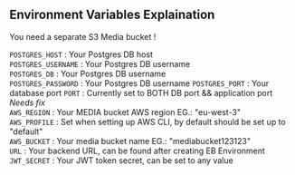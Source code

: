 
## Environment Variables Explaination

You need a separate S3 Media bucket !

`POSTGRES_HOST` : Your Postgres DB host  
`POSTGRES_USERNAME` : Your Postgres DB username  
`POSTGRES_DB` : Your Postgres DB username  
`POSTGRES_PASSWORD` : Your Postgres DB username
`POSTGRES_PORT` : Your database port
`PORT` : Currently set to BOTH DB port && application port *Needs fix*  
`AWS_REGION` : Your MEDIA bucket AWS region EG.: "eu-west-3"  
`AWS_PROFILE` : Set when setting up AWS CLI, by default should be set up to "default"  
`AWS_BUCKET` : Your media bucket name EG.: "mediabucket123123"  
`URL` : Your backend URL, can be found after creating EB Environment  
`JWT_SECRET` : Your JWT token secret, can be set to any value

